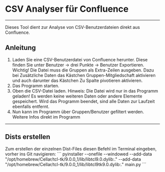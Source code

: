 # CSV Analyser für Confluence
***
Dieses Tool dient zur Analyse von CSV-Benutzerdateien direkt aus Confluence.
## Anleitung
1. Laden Sie eine CSV-Benutzerdatei von Confluence herunter. Diese finden Sie unter
Benutzer -> drei Punkte -> Benutzer Exportieren.
Wichtig! Die Datei muss die Gruppen als Extra-Zeilen ausgeben. Dazu bei Zusätzliche Daten das Kästchen
Gruppen-Mitgliedschaft aktivieren und auch darunter das Kästchen Zu Spalte pivotieren aktivieren.
2. Das Programm starten.
3. Oben die CSV-Datei laden. Hinweis: Die Datei wird nur in das Programm geladen! Es werden keine
weiteren Daten oder andere Elemente gespeichert. Wird das Programm beendet, sind alle Daten zur Laufzeit
ebenfalls entfernt.
4. Nun kann im Programm über Gruppen/Benutzer gefiltert werden. Weitere Infos direkt im Programm
***
## Dists erstellen
Zum erstellen der einzelnen Dist-Files diesen Befehl im Terminal eingeben, vorher ins Git navigieren:
´´´
pyinstaller --onefile --windowed --add-data "/opt/homebrew/Cellar/tcl-tk/9.0.0_1/lib/libtcl9.0.dylib:." --add-data "/opt/homebrew/Cellar/tcl-tk/9.0.0_1/lib/libtcl9tk9.0.dylib:." main.py
´´´